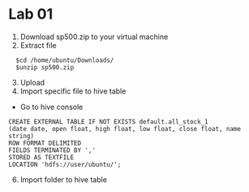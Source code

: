 # Lab 01

1. Download sp500.zip to your virtual machine
2. Extract file 
```
  $cd /home/ubuntu/Downloads/
  $unzip sp500.zip
```
3. Upload 
4. Import specific file to hive table
- Go to hive console

```
CREATE EXTERNAL TABLE IF NOT EXISTS default.all_stock_1
(date date, open float, high float, low float, close float, name string)
ROW FORMAT DELIMITED
FIELDS TERMINATED BY ','
STORED AS TEXTFILE
LOCATION 'hdfs://user/ubuntu/';
```

6. Import folder to hive table
